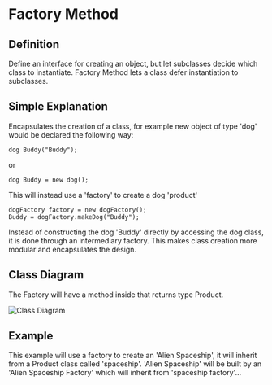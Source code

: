 Factory Method
===========
Definition
----------
Define an interface for creating an object, but let subclasses decide which class to instantiate. Factory Method lets a class defer instantiation to subclasses.

Simple Explanation
---------
Encapsulates the creation of a class, for example new object of type 'dog' would be declared the following way:
```
dog Buddy("Buddy");
```
or
```
dog Buddy = new dog();
```
This will instead use a 'factory' to create a dog 'product'
```
dogFactory factory = new dogFactory();
Buddy = dogFactory.makeDog("Buddy");
```

Instead of constructing the dog 'Buddy' directly by accessing the dog class, it is done through an intermediary factory.  This makes class creation more modular and encapsulates the design.

Class Diagram
--------
The Factory will have a method inside that returns type Product.

![Class Diagram](http://www.plantuml.com/plantuml/proxy?fmt=svg&src=https://raw.githubusercontent.com/staticxrjc/Design-Patterns/main/abstract-factory/UML/diagram.puml)

Example
------
This example will use a factory to create an 'Alien Spaceship', it will inherit from a Product class called 'spaceship'.  'Alien Spaceship' will be built by an 'Alien Spaceship Factory' which will inherit from 'spaceship factory'...
